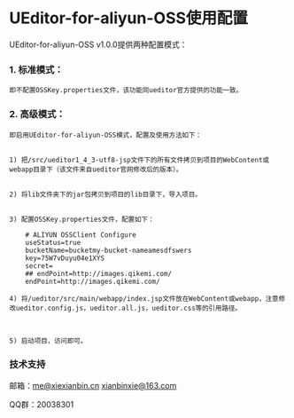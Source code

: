 UEditor-for-aliyun-OSS使用配置
=====

UEditor-for-aliyun-OSS v1.0.0提供两种配置模式：

### 1. 标准模式：


    即不配置OSSKey.properties文件，该功能同ueditor官方提供的功能一致。
    

### 2. 高级模式：


    即启用UEditor-for-aliyun-OSS模式，配置及使用方法如下：


    1) 把/src/ueditor1_4_3-utf8-jsp文件下的所有文件拷贝到项目的WebContent或webapp目录下（该文件来自ueditor官网修改后的版本）。


    2) 将lib文件夹下的jar包拷贝到项目的lib目录下，导入项目。


    3) 配置OSSKey.properties文件，配置如下：
```
    # ALIYUN OSSClient Configure 
    useStatus=true
    bucketName=bucketmy-bucket-nameamesdfswers
    key=75W7vDuyu04e1XYS
    secret=
    ## endPoint=http://images.qikemi.com/
    endPoint=http://images.qikemi.com/
```
    4) 将/ueditor/src/main/webapp/index.jsp文件放在WebContent或webapp，注意修改ueditor.config.js，ueditor.all.js，ueditor.css等的引用路径。
    
    
    
    5) 启动项目，访问即可。


### 技术支持

邮箱：me@xiexianbin.cn xianbinxie@163.com

QQ群：20038301
